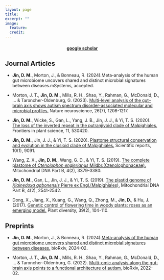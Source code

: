 ```yaml
---
layout: page
title: 
excerpt: ""
image:
  feature:
  credit:
---
```


<center>
<h4><a href="https://scholar.google.com/citations?user=Ud0HtzMAAAAJ&hl=en">google scholar</a></h4>
</center>


## Journal Articles

- **Jin, D. M.**, Morton, J., & Bonneau, R. (2024).Meta-analysis of the human gut microbiome uncovers shared and distinct microbial signatures between diseases.mSystems, accepted.

- Morton, J. T., **Jin, D. M.**, Mills, R. H., Shao, Y., Rahman, G., McDonald, D., ... & Taroncher-Oldenburg, G. (2023). [Multi-level analysis of the gut–brain axis shows autism spectrum disorder-associated molecular and microbial profiles.](https://www.nature.com/articles/s41593-023-01361-0) Nature neuroscience, 26(7), 1208-1217.

- **Jin, D. M.**, Wicke, S., Gan, L., Yang, J. B., Jin, J. J., & Yi, T. S. (2020). [The loss of the inverted repeat in the putranjivoid clade of Malpighiales.](https://www.frontiersin.org/journals/plant-science/articles/10.3389/fpls.2020.00942/full) Frontiers in plant science, 11, 530420.

- **Jin, D. M.**, Jin, J. J., & Yi, T. S. (2020). [Plastome structural conservation and evolution in the clusioid clade of Malpighiales.](https://www.nature.com/articles/s41598-020-66024-7) Scientific reports, 10(1), 9091.

- Wang, Z. X., **Jin, D. M.**, Wang, G. D., & Yi, T. S. (2019). [The complete plastome of *Ctenolophon englerianus* Mildbr.(Ctenolophonaceae).](https://www.tandfonline.com/doi/full/10.1080/23802359.2019.1673684) Mitochondrial DNA Part B, 4(2), 3379-3380.

- **Jin, D. M.**, Gan, L., Jin, J. J., & Yi, T. S. (2019). [The plastid genome of *Klainedoxa gabonensis* Pierre ex Engl.(Malpighiales).](https://www.tandfonline.com/doi/full/10.1080/23802359.2019.1639557) Mitochondrial DNA Part B, 4(2), 2541-2542.

- Dong, X., Jiang, X., Kuang, G., Wang, Q., Zhong, M., **Jin, D.**, & Hu, J. (2017). [Genetic control of flowering time in woody plants: roses as an emerging model.](https://www.sciencedirect.com/science/article/pii/S2468265916300762) Plant diversity, 39(2), 104-110.

## Preprints

- **Jin, D. M.**, Morton, J., & Bonneau, R. (2024).[Meta-analysis of the human gut microbiome uncovers shared and distinct microbial signatures between diseases.](https://www.biorxiv.org/content/10.1101/2024.02.27.582333v1) bioRxiv, 2024-02.

- Morton, J. T., **Jin, D. M.**, Mills, R. H., Shao, Y., Rahman, G., McDonald, D., ... & Taroncher-Oldenburg, G. (2022). [Multi-omic analysis along the gut-brain axis points to a functional architecture of autism.](https://www.biorxiv.org/content/10.1101/2022.02.25.482050v2) bioRxiv, 2022-02.